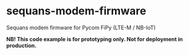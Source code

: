 # sequans-modem-firmware

Sequans modem firmware for Pycom FiPy (LTE-M / NB-IoT)

**NB! This code example is for prototyping only. Not for deployment in production.**
